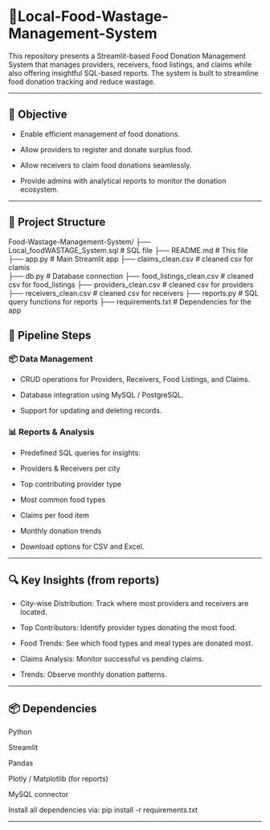 # 🍴Local-Food-Wastage-Management-System
This repository presents a Streamlit-based Food Donation Management System that manages providers, receivers, food listings, and claims while also offering insightful SQL-based reports.
The system is built to streamline food donation tracking and reduce wastage.

---

## 📌 Objective
- Enable efficient management of food donations.

- Allow providers to register and donate surplus food.

- Allow receivers to claim food donations seamlessly.

- Provide admins with analytical reports to monitor the donation ecosystem.

---

## 📁 Project Structure
Food-Wastage-Management-System/
├── Local_foodWASTAGE_System.sql      # SQL file
├── README.md                         # This file
├── app.py                            # Main Streamlit app
├── claims_clean.csv                  # cleaned csv for clamis                        
├── db.py                             # Database connection
├── food_listings_clean.csv           # cleaned csv for food_listings
├── providers_clean.csv               # cleaned csv for providers
├── receivers_clean.csv               # cleaned csv for receivers
├── reports.py                        # SQL query functions for reports
├── requirements.txt                  # Dependencies for the app                
                         


## 🚀 Pipeline Steps

### 📦 Data Management

- CRUD operations for Providers, Receivers, Food Listings, and Claims.

- Database integration using MySQL / PostgreSQL.

- Support for updating and deleting records.

### 📊 Reports & Analysis

- Predefined SQL queries for insights:

- Providers & Receivers per city

- Top contributing provider type

- Most common food types

- Claims per food item

- Monthly donation trends

- Download options for CSV and Excel.

---

## 🔍 Key Insights (from reports)

- City-wise Distribution: Track where most providers and receivers are located.

- Top Contributors: Identify provider types donating the most food.

- Food Trends: See which food types and meal types are donated most.

- Claims Analysis: Monitor successful vs pending claims.

- Trends: Observe monthly donation patterns.

---

## 📦 Dependencies

Python 

Streamlit

Pandas

Plotly / Matplotlib (for reports)

MySQL connector

Install all dependencies via:
pip install -r requirements.txt


---

